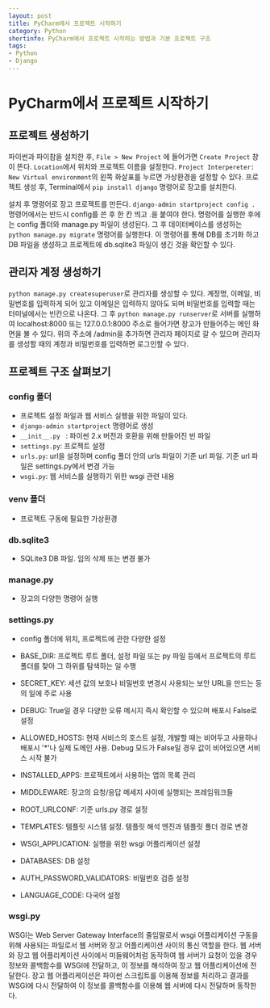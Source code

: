 ```yaml
---
layout: post
title: PyCharm에서 프로젝트 시작하기
category: Python
shortinfo: PyCharm에서 프로젝트 시작하는 방법과 기본 프로젝트 구조
tags:
- Python
- Django
---
```




# PyCharm에서 프로젝트 시작하기



## 프로젝트 생성하기

파이썬과 파이참을 설치한 후,  `File > New Project` 에 들어가면 `Create Project` 창이 뜬다. `Location`에서 위치와 프로젝트 이름을 설정한다. `Project Interpereter: New Virtual environment`의 왼쪽 화살표를 누르면 가상환경을 설정할 수 있다. 프로젝트 생성 후, Terminal에서 `pip install django` 명령어로 장고를 설치한다.

설치 후 명령어로 장고 프로젝트를 만든다. `django-admin startproject config . `  명령어에서는 반드시 config를 쓴 후 한 칸 띄고 .을 붙여야 한다. 명령어를 실행한 후에는 config 폴더와 manage.py 파일이 생성된다. 그 후 데이터베이스를 생성하는 `python manage.py migrate` 명령어를 실행한다. 이 명령어를 통해 DB를 초기화 하고 DB 파일을 생성하고 프로젝트에 db.sqlite3 파일이 생긴 것을 확인할 수 있다.



## 관리자 계정 생성하기

`python manage.py createsuperuser`로 관리자를 생성할 수 있다. 계정명, 이메일, 비밀번호를 입력하게 되어 있고 이메일은 입력하지 않아도 되며 비밀번호를 입력할 때는 터미널에서는 빈칸으로 나온다. 그 후 `python manage.py runserver`로 서버를 실행하여 localhost:8000 또는 127.0.0.1:8000 주소로 들어가면 장고가 만들어주는 메인 화면을 볼 수 있다. 위의 주소에 /admin을 추가하면 관리자 페이지로 갈 수 있으며 관리자를 생성할 때의 계정과 비밀번호를 입력하면 로그인할 수 있다.



## 프로젝트 구조 살펴보기

### config 폴더

- 프로젝트 설정 파일과 웹 서비스 실행을 위한 파일이 있다.
- `django-admin startproject` 명령어로 생성
- `__init__.py ` : 파이썬 2.x 버전과 호환을 위해 만들어진 빈 파일
- `settings.py`: 프로젝트 설정
- `urls.py`: url을 설정하며 config 폴더 안의 urls 파일이 기준 url 파일. 기준 url 파일은 settings.py에서 변경 가능
- `wsgi.py`: 웹 서비스를 실행하기 위한 wsgi 관련 내용

### venv 폴더

- 프로젝트 구동에 필요한 가상환경

### db.sqlite3

- SQLite3 DB 파일. 임의 삭제 또는 변경 불가

### manage.py

- 장고의 다양한 명령어 실행

### settings.py

- config 폴더에 위치, 프로젝트에 관한 다양한 설정

- BASE_DIR: 프로젝트 루트 폴더, 설정 파일 또는 py 파일 등에서 프로젝트의 루트 폴더를 찾아 그 하위를 탐색하는 일 수행
- SECRET_KEY: 세션 값의 보호나 비밀번호 변경시 사용되는 보안 URL을 만드는 등의 일에 주로 사용
- DEBUG: True일 경우 다양한 오류 메시지 즉시 확인할 수 있으며 배포시 False로 설정
- ALLOWED_HOSTS: 현재 서비스의 호스트 설정, 개발할 때는 비어두고 사용하나 배포시 '*'나 실제 도메인 사용. Debug 모드가 False일 경우 값이 비어있으면 서비스 시작 불가
- INSTALLED_APPS: 프로젝트에서 사용하는 앱의 목록 관리
- MIDDLEWARE: 장고의 요청/응답 메세지 사이에 실행되는 프레임워크들
- ROOT_URLCONF: 기준 urls.py 경로 설정
- TEMPLATES: 템플릿 시스템 설정. 템플릿 해석 엔진과 템플릿 폴더 경로 변경
- WSGI_APPLICATION: 실행을 위한 wsgi 어플리케이션 설정
- DATABASES: DB 설정
- AUTH_PASSWORD_VALIDATORS: 비밀번호 검증 설정
- LANGUAGE_CODE: 다국어 설정

### wsgi.py

WSGI는 Web Server Gateway Interface의 줄임말로서 wsgi 어플리케이션 구동을 위해 사용되는 파일로서 웹 서버와 장고 어플리케이션 사이의 통신 역할을 한다. 웹 서버와 장고 웹 어플리케이션 사이에서 미들웨어처럼 동작하여 웹 서버가 요청이 있을 경우 정보와 콜백함수를 WSGI에 전달하고, 이 정보를 해석하여 장고 웹 어플리케이션에 전달한다. 장고 웹 어플리케이션은 파이썬 스크립트를 이용해 정보를  처리하고 결과를 WSGI에 다시 전달하여 이 정보를 콜백함수를 이용해 웹 서버에 다시 전달하며 동작한다. 
